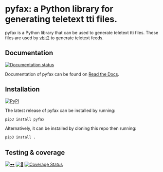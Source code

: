 # pyfax: a Python library for generating teletext tti files.

pyfax is a Python library that can be used to generate teletext tti files.
These files are used by [vbit2](https://github.com/peterkvt80/vbit2) to
generate teletext feeds.

## Documentation 
[![Documentation status](https://readthedocs.org/projects/pyfax/badge/?version=latest)](https://pyfax.readthedocs.io/en/latest/?badge=latest)

Documentation of pyfax can be found on [Read the Docs](https://pyfax.readthedocs.io/en/latest/).

## Installation
[![PyPI](https://img.shields.io/pypi/v/pyfax?color=blue&label=PyPI&logo=pypi&logoColor=white)](https://pypi.org/project/pyfax/)

The latest release of pyfax can be installed by running:

```bash
pip3 install pyfax
```

Alternatively, it can be installed by cloning this repo then running:

```bash
pip3 install .
```

## Testing & coverage
[![🕶️](https://github.com/mscroggs/pyfax/actions/workflows/style-checks.yml/badge.svg)](https://github.com/mscroggs/pyfax/actions/workflows/style-checks.yml)
[![🧪](https://github.com/mscroggs/pyfax/actions/workflows/run-tests.yml/badge.svg)](https://github.com/mscroggs/pyfax/actions/workflows/run-tests.yml)
[![Coverage Status](https://coveralls.io/repos/github/mscroggs/pyfax/badge.svg?branch=main)](https://coveralls.io/github/mscroggs/pyfax?branch=main)
